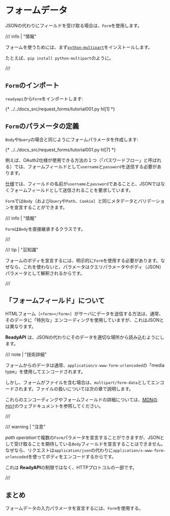 # フォームデータ

JSONの代わりにフィールドを受け取る場合は、`Form`を使用します。

/// info | "情報"

フォームを使うためには、まず<a href="https://github.com/Kludex/python-multipart" class="external-link" target="_blank">`python-multipart`</a>をインストールします。

たとえば、`pip install python-multipart`のように。

///

## `Form`のインポート

`readyapi`から`Form`をインポートします:

{* ../../docs_src/request_forms/tutorial001.py hl[1] *}

## `Form`のパラメータの定義

`Body`や`Query`の場合と同じようにフォームパラメータを作成します:

{* ../../docs_src/request_forms/tutorial001.py hl[7] *}

例えば、OAuth2仕様が使用できる方法の１つ（「パスワードフロー」と呼ばれる）では、フォームフィールドとして`username`と`password`を送信する必要があります。

<abbr title="仕様">仕様</abbr>では、フィールドの名前が`username`と`password`であることと、JSONではなくフォームフィールドとして送信されることを要求しています。

`Form`では`Body`（および`Query`や`Path`、`Cookie`）と同じメタデータとバリデーションを宣言することができます。

/// info | "情報"

`Form`は`Body`を直接継承するクラスです。

///

/// tip | "豆知識"

フォームのボディを宣言するには、明示的に`Form`を使用する必要があります。なぜなら、これを使わないと、パラメータはクエリパラメータやボディ（JSON）パラメータとして解釈されるからです。

///

## 「フォームフィールド」について

HTMLフォーム（`<form></form>`）がサーバにデータを送信する方法は、通常、そのデータに「特別な」エンコーディングを使用していますが、これはJSONとは異なります。

**ReadyAPI** は、JSONの代わりにそのデータを適切な場所から読み込むようにします。

/// note | "技術詳細"

フォームからのデータは通常、`application/x-www-form-urlencoded`の「media type」を使用してエンコードされます。

しかし、フォームがファイルを含む場合は、`multipart/form-data`としてエンコードされます。ファイルの扱いについては次の章で説明します。

これらのエンコーディングやフォームフィールドの詳細については、<a href="https://developer.mozilla.org/en-US/docs/Web/HTTP/Methods/POST" class="external-link" target="_blank"><abbr title="Mozilla Developer Network">MDN</abbr>の<code>POST</code></a>のウェブドキュメントを参照してください。

///

/// warning | "注意"

*path operation*で複数の`Form`パラメータを宣言することができますが、JSONとして受け取ることを期待している`Body`フィールドを宣言することはできません。なぜなら、リクエストは`application/json`の代わりに`application/x-www-form-urlencoded`を使ってボディをエンコードするからです。

これは **ReadyAPI**の制限ではなく、HTTPプロトコルの一部です。

///

## まとめ

フォームデータの入力パラメータを宣言するには、`Form`を使用する。
